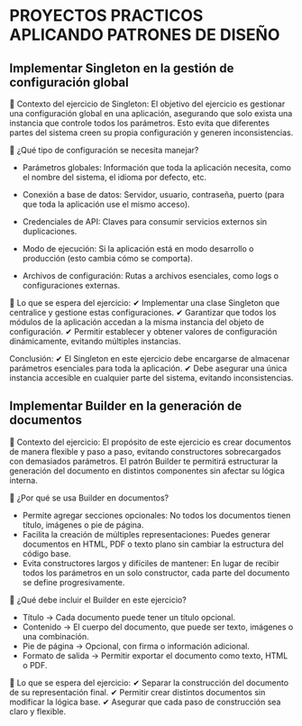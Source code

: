 # PROYECTOS PRACTICOS APLICANDO PATRONES DE DISEÑO

## Implementar Singleton en la gestión de configuración global

📌 Contexto del ejercicio de Singleton: El objetivo del ejercicio es gestionar una configuración global en una aplicación, asegurando que solo exista una instancia que controle todos los parámetros. Esto evita que diferentes partes del sistema creen su propia configuración y generen inconsistencias.

📌 ¿Qué tipo de configuración se necesita manejar?

- Parámetros globales: Información que toda la aplicación necesita, como el nombre del sistema, el idioma por defecto, etc.

- Conexión a base de datos: Servidor, usuario, contraseña, puerto (para que toda la aplicación use el mismo acceso).

- Credenciales de API: Claves para consumir servicios externos sin duplicaciones.

- Modo de ejecución: Si la aplicación está en modo desarrollo o producción (esto cambia cómo se comporta).

- Archivos de configuración: Rutas a archivos esenciales, como logs o configuraciones externas.

📌 Lo que se espera del ejercicio: ✔ Implementar una clase Singleton que centralice y gestione estas configuraciones. ✔ Garantizar que todos los módulos de la aplicación accedan a la misma instancia del objeto de configuración. ✔ Permitir establecer y obtener valores de configuración dinámicamente, evitando múltiples instancias.

Conclusión: ✔ El Singleton en este ejercicio debe encargarse de almacenar parámetros esenciales para toda la aplicación. ✔ Debe asegurar una única instancia accesible en cualquier parte del sistema, evitando inconsistencias.

## Implementar Builder en la generación de documentos

📌 Contexto del ejercicio: El propósito de este ejercicio es crear documentos de manera flexible y paso a paso, evitando constructores sobrecargados con demasiados parámetros. El patrón Builder te permitirá estructurar la generación del documento en distintos componentes sin afectar su lógica interna.

📌 ¿Por qué se usa Builder en documentos?

- Permite agregar secciones opcionales: No todos los documentos tienen título, imágenes o pie de página.
- Facilita la creación de múltiples representaciones: Puedes generar documentos en HTML, PDF o texto plano sin cambiar la estructura del código base.
- Evita constructores largos y difíciles de mantener: En lugar de recibir todos los parámetros en un solo constructor, cada parte del documento se define progresivamente.

📌 ¿Qué debe incluir el Builder en este ejercicio?

- Título → Cada documento puede tener un título opcional.
- Contenido → El cuerpo del documento, que puede ser texto, imágenes o una combinación.
- Pie de página → Opcional, con firma o información adicional.
- Formato de salida → Permitir exportar el documento como texto, HTML o PDF.

📌 Lo que se espera del ejercicio: ✔ Separar la construcción del documento de su representación final. ✔ Permitir crear distintos documentos sin modificar la lógica base. ✔ Asegurar que cada paso de construcción sea claro y flexible.
